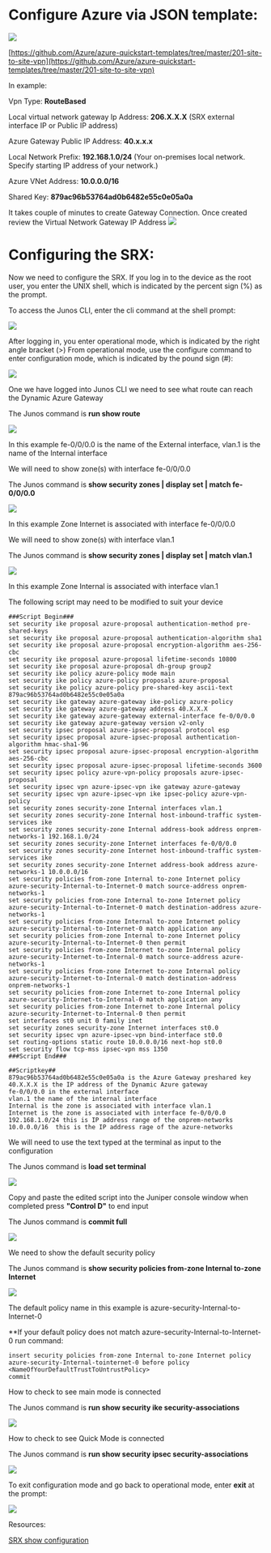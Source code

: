 # **Configure Azure via JSON template:** #

[![](https://github.com/Azure/Azure-vpn-config-samples/blob/master/Fortinet/Images/Deploy.jpg?raw=true)](https://portal.azure.com/#create/Microsoft.Template/uri/https%3A%2F%2Fraw.githubusercontent.com%2FAzure%2Fazure-quickstart-templates%2Fmaster%2F201-site-to-site-vpn%2Fazuredeploy.json)

[https://github.com/Azure/azure-quickstart-templates/tree/master/201-site-to-site-vpn](https://github.com/Azure/azure-quickstart-templates/tree/master/201-site-to-site-vpn)

In example:

Vpn Type: **RouteBased**

Local virtual network gateway Ip Address: **206.X.X.X** (SRX external interface IP or Public IP address) 

Azure Gateway Public IP Address: **40.x.x.x**

Local Network Prefix: **192.168.1.0/24** (Your on-premises local network. Specify starting IP address of your network.) 

Azure VNet Address: **10.0.0.0/16**

Shared Key: **879ac96b53764ad0b6482e55c0e05a0a**

It takes couple of minutes to create Gateway Connection. Once created review the Virtual Network Gateway IP Address 
![](https://github.com/Azure/Azure-vpn-config-samples/blob/master/Juniper/Current/Images/SRX/AzureGW.png?raw=true)

# **Configuring the SRX:** #

Now we need to configure the SRX. If you log in to the device as the root user, you enter the UNIX shell, which is indicated by the percent sign (%) as the prompt. 
 
To access the Junos CLI, enter the cli command at the shell prompt:

![](https://github.com/Azure/Azure-vpn-config-samples/blob/master/Juniper/Current/Images/SRX/Junos_cli.png?raw=true)
 
After logging in, you enter operational mode, which is indicated by the right angle bracket (>) From operational mode, use the configure command to enter configuration mode, which is indicated by the pound sign (#):

![](https://github.com/Azure/Azure-vpn-config-samples/blob/master/Juniper/Current/Images/SRX/operationalmode.png?raw=true)

One we have logged into Junos CLI we need to see what route can reach the Dynamic Azure Gateway

The Junos command is **run show route**

![](https://github.com/Azure/Azure-vpn-config-samples/blob/master/Juniper/Current/Images/SRX/runshowroute.png?raw=true)

In this example fe-0/0/0.0 is the name of the External interface, vlan.1 is the name of the Internal interface
 
We will need to show zone(s) with interface  fe-0/0/0.0
 
The Junos command is **show security zones | display set | match fe-0/0/0.0**

![](https://github.com/Azure/Azure-vpn-config-samples/blob/master/Juniper/Current/Images/SRX/internet.png?raw=true)

In this example Zone Internet is associated with interface fe-0/0/0.0
 
We will need to show zone(s) with interface vlan.1
 
The Junos command is **show security zones | display set | match vlan.1**

![](https://github.com/Azure/Azure-vpn-config-samples/blob/master/Juniper/Current/Images/SRX/internal.png?raw=true)

In this example Zone Internal is associated with interface vlan.1
 
The following script may need to be modified to suit your device

	###Script Begin###
	set security ike proposal azure-proposal authentication-method pre-shared-keys
	set security ike proposal azure-proposal authentication-algorithm sha1
	set security ike proposal azure-proposal encryption-algorithm aes-256-cbc
	set security ike proposal azure-proposal lifetime-seconds 10800
	set security ike proposal azure-proposal dh-group group2
	set security ike policy azure-policy mode main
	set security ike policy azure-policy proposals azure-proposal
	set security ike policy azure-policy pre-shared-key ascii-text 879ac96b53764ad0b6482e55c0e05a0a
	set security ike gateway azure-gateway ike-policy azure-policy
	set security ike gateway azure-gateway address 40.X.X.X
	set security ike gateway azure-gateway external-interface fe-0/0/0.0
	set security ike gateway azure-gateway version v2-only
	set security ipsec proposal azure-ipsec-proposal protocol esp
	set security ipsec proposal azure-ipsec-proposal authentication-algorithm hmac-sha1-96
	set security ipsec proposal azure-ipsec-proposal encryption-algorithm aes-256-cbc
	set security ipsec proposal azure-ipsec-proposal lifetime-seconds 3600
	set security ipsec policy azure-vpn-policy proposals azure-ipsec-proposal
	set security ipsec vpn azure-ipsec-vpn ike gateway azure-gateway
	set security ipsec vpn azure-ipsec-vpn ike ipsec-policy azure-vpn-policy
	set security zones security-zone Internal interfaces vlan.1
	set security zones security-zone Internal host-inbound-traffic system-services ike
	set security zones security-zone Internal address-book address onprem-networks-1 192.168.1.0/24
	set security zones security-zone Internet interfaces fe-0/0/0.0
	set security zones security-zone Internet host-inbound-traffic system-services ike
	set security zones security-zone Internet address-book address azure-networks-1 10.0.0.0/16
	set security policies from-zone Internal to-zone Internet policy azure-security-Internal-to-Internet-0 match source-address onprem-networks-1
	set security policies from-zone Internal to-zone Internet policy azure-security-Internal-to-Internet-0 match destination-address azure-networks-1
	set security policies from-zone Internal to-zone Internet policy azure-security-Internal-to-Internet-0 match application any
	set security policies from-zone Internal to-zone Internet policy azure-security-Internal-to-Internet-0 then permit
	set security policies from-zone Internet to-zone Internal policy azure-security-Internet-to-Internal-0 match source-address azure-networks-1
	set security policies from-zone Internet to-zone Internal policy azure-security-Internet-to-Internal-0 match destination-address onprem-networks-1
	set security policies from-zone Internet to-zone Internal policy azure-security-Internet-to-Internal-0 match application any
	set security policies from-zone Internet to-zone Internal policy azure-security-Internet-to-Internal-0 then permit
	set interfaces st0 unit 0 family inet
	set security zones security-zone Internet interfaces st0.0
	set security ipsec vpn azure-ipsec-vpn bind-interface st0.0
	set routing-options static route 10.0.0.0/16 next-hop st0.0
	set security flow tcp-mss ipsec-vpn mss 1350
	###Script End###

	##Scriptkey##
	879ac96b53764ad0b6482e55c0e05a0a is the Azure Gateway preshared key
	40.X.X.X is the IP address of the Dynamic Azure gateway
	fe-0/0/0.0 in the external interface
	vlan.1 the name of the internal interface
	Internal is the zone is associated with interface vlan.1
	Internet is the zone is associated with interface fe-0/0/0.0
	192.168.1.0/24 this is IP address range of the onprem-networks
	10.0.0.0/16  this is the IP address rage of the azure-networks

We will need to use the text typed at the terminal as input to the configuration
 
The Junos command is **load set terminal**

![](https://github.com/Azure/Azure-vpn-config-samples/blob/master/Juniper/Current/Images/SRX/terminal.png?raw=true)

Copy and paste the edited script into the Juniper console window when completed press **"Control D"** to end input
 
The Junos command is **commit full**

![](https://github.com/Azure/Azure-vpn-config-samples/blob/master/Juniper/Current/Images/SRX/commit.png?raw=true)

We need to show the default security policy
 
The Junos command is **show security policies from-zone Internal to-zone Internet** 

![](https://github.com/Azure/Azure-vpn-config-samples/blob/master/Juniper/Current/Images/SRX/policys.png?raw=true)

The default policy name in this example is azure-security-Internal-to-Internet-0
 
**If your default policy does not match azure-security-Internal-to-Internet-0 run command:

	insert security policies from-zone Internal to-zone Internet policy azure-security-Internal-tointernet-0 before policy <NameOfYourDefaultTrustToUntrustPolicy>
	commit 

How to check to see main mode is connected
 
The Junos command is **run show security ike security-associations**

![](https://github.com/Azure/Azure-vpn-config-samples/blob/master/Juniper/Current/Images/SRX/ike.png?raw=true)

How to check to see Quick Mode is connected  
 
The Junos command is **run show security ipsec security-associations**

![](https://github.com/Azure/Azure-vpn-config-samples/blob/master/Juniper/Current/Images/SRX/ipsec.png?raw=true)
 
To exit configuration mode and go back to operational mode, enter **exit** at the prompt:

![](https://github.com/Azure/Azure-vpn-config-samples/blob/master/Juniper/Current/Images/SRX/exit.png?raw=true)

Resources:

[SRX show configuration](https://github.com/Azure/Azure-vpn-config-samples/blob/master/Juniper/Current/SRX/juniper-srx-junos-12.1_show_configuration.txt)